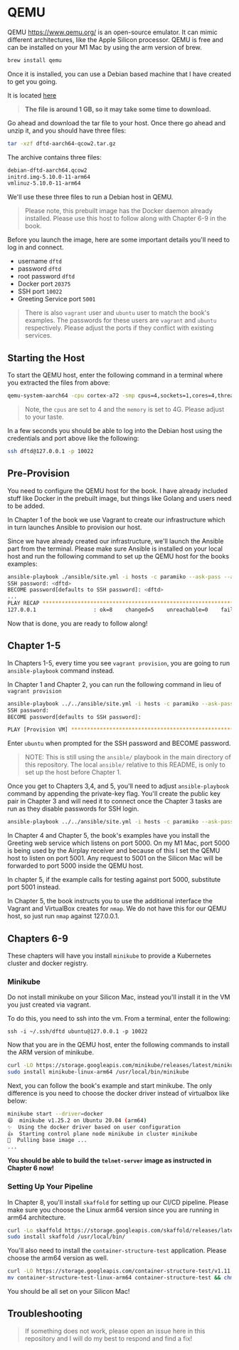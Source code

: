 # QEMU

QEMU https://www.qemu.org/ is an open-source emulator. It can mimic different architectures, like the Apple Silicon processor. QEMU is free and can be installed on your M1 Mac by using the arm version of brew.

```bash
brew install qemu
```

Once it is installed, you can use a Debian based machine that I have created to get you going.

It is located [here](https://dftd-qemu.sfo3.digitaloceanspaces.com/dftd-aarch64-qcow2.tar.gz)

> __The file is around 1 GB, so it may take some time to download.__

Go ahead and download the tar file to your host. Once there go ahead and unzip it, and you should have three files:

```bash
tar -xzf dftd-aarch64-qcow2.tar.gz
```

The archive contains three files:

```bash
debian-dftd-aarch64.qcow2
initrd.img-5.10.0-11-arm64
vmlinuz-5.10.0-11-arm64
```

We'll use these three files to run a Debian host in QEMU.

> Please note, this prebuilt image has the Docker daemon already installed.
> Please use this host to follow along with Chapter 6-9 in the book.

Before you launch the image, here are some important details you'll need to log in and connect.

* username `dftd`
* password `dftd`
* root password `dftd`
* Docker port `20375`
* SSH port `10022`
* Greeting Service port `5001`

> There is also `vagrant` user and `ubuntu` user to match the book's examples. The passwords for these users are `vagrant` and `ubuntu` respectively.
> Please adjust the ports if they conflict with existing services.

## Starting the Host

To start the QEMU host, enter the following command in a terminal where you extracted the files from above:

```bash
qemu-system-aarch64 -cpu cortex-a72 -smp cpus=4,sockets=1,cores=4,threads=1 -machine virt,highmem=off -accel hvf -accel tcg,tb-size=2048 -m 4G -initrd initrd.img-5.10.0-11-arm64 -kernel vmlinuz-5.10.0-11-arm64 -append "root=/dev/vda2 console=ttyAMA0" -drive if=virtio,file=debian-dftd-aarch64.qcow2,format=qcow2,id=hd -net user,hostfwd=tcp::10022-:22,hostfwd=tcp::20375-:2375,hostfwd=tcp::5001-:5000 -net nic -device intel-hda -device hda-duplex -nographic
```

> Note, the `cpus` are set to 4 and the `memory` is set to 4G. Please adjust to your taste.

In a few seconds you should be able to log into the Debian host using the credentials and port above like the following:

```bash
ssh dftd@127.0.0.1 -p 10022
```

## Pre-Provision

You need to configure the QEMU host for the book. I have already included stuff like Docker in the prebuilt image, but things like Golang and users need to be added.

In Chapter 1 of the book we use Vagrant to create our infrastructure which in turn launches Ansible to provision our host.

Since we have already created our infrastructure, we'll launch the Ansible part from the terminal. Please make sure Ansible is installed on your local host and run the following command to set up the QEMU host for the books examples:

```bash
ansible-playbook ./ansible/site.yml -i hosts -c paramiko --ask-pass --ask-become-pass -u dftd
SSH password: <dftd>
BECOME password[defaults to SSH password]: <dftd>
...
PLAY RECAP ********************************************************************************************************************************************************************************************************************************************************************
127.0.0.1                  : ok=8    changed=5    unreachable=0    failed=0    skipped=0    rescued=0    ignored=0
```

Now that is done, you are ready to follow along!

## Chapter 1-5

In Chapters 1-5, every time you see `vagrant provision`, you are going to run `ansible-playbook` command instead.

In Chapter 1 and Chapter 2, you can run the following command in lieu of `vagrant provision`

```bash
ansible-playbook ../../ansible/site.yml -i hosts -c paramiko --ask-pass --ask-become-pass -u ubuntu
SSH password:
BECOME password[defaults to SSH password]:

PLAY [Provision VM] **************************************************************************************************************************************
```

Enter `ubuntu` when prompted for the SSH password and BECOME password.

> NOTE: This is still using the `ansible/` playbook in the main directory of this repository. The local `ansible/` relative to this README, is only to set up the host before Chapter 1.

Once you get to Chapters 3,4, and 5, you'll need to adjust `ansible-playbook` command by appending the private-key flag. You'll create the public key pair in Chapter 3 and will need it to connect once the Chapter 3 tasks are run as they disable passwords for SSH login.

```bash
ansible-playbook ../../ansible/site.yml -i hosts -c paramiko --ask-pass --ask-become-pass -u ubuntu --private-key ~/.ssh/dftd
```

In Chapter 4 and Chapter 5, the book's examples have you install the Greeting web service which listens on port 5000. On my M1 Mac, port 5000 is being used by the Airplay receiver and because of this I set the QEMU host to listen on port 5001. Any request to 5001 on the Silicon Mac will be forwarded to port 5000 inside the QEMU host.

In chapter 5, if the example calls for testing against port 5000, substitute port 5001 instead.

In Chapter 5, the book instructs you to use the additional interface the Vagrant and VirtualBox creates for `nmap`.
We do not have this for our QEMU host, so just run `nmap` against 127.0.0.1.

## Chapters 6-9

These chapters will have you install `minikube` to provide a Kubernetes cluster and docker registry.

### Minikube

Do not install minikube on your Silicon Mac, instead you'll install it in the VM you just created via vagrant.

To do this, you need to ssh into the vm. From a terminal, enter the following:

`ssh -i ~/.ssh/dftd ubuntu@127.0.0.1 -p 10022`

Now that you are in the QEMU host, enter the following commands to install the ARM version of minikube.

```bash
curl -LO https://storage.googleapis.com/minikube/releases/latest/minikube-linux-arm64
sudo install minikube-linux-arm64 /usr/local/bin/minikube
```

Next, you can follow the book's example and start minikube. The only difference is you need to choose the docker driver instead of virtualbox like below:

```bash
minikube start --driver=docker
😄  minikube v1.25.2 on Ubuntu 20.04 (arm64)
✨  Using the docker driver based on user configuration
👍  Starting control plane node minikube in cluster minikube
🚜  Pulling base image ...
...
```


__You should be able to build the `telnet-server` image as instructed in Chapter 6 now!__

### Setting Up Your Pipeline

In Chapter 8, you'll install `skaffold` for setting up our CI/CD pipeline.
Please make sure you choose the Linux arm64 version since you are running in arm64 architecture.

```bash
curl -Lo skaffold https://storage.googleapis.com/skaffold/releases/latest/skaffold-linux-arm64 && \
sudo install skaffold /usr/local/bin/
```

You'll also need to install the `container-structure-test` application. Please choose the arm64 version as well.

```bash
curl -LO https://storage.googleapis.com/container-structure-test/v1.11.0/container-structure-test-linux-arm64 && \
mv container-structure-test-linux-arm64 container-structure-test && chmod +x container-structure-test && sudo mv container-structure-test /usr/local/bin/
```

You should be all set on your Silicon Mac!

## Troubleshooting

> If something does not work, please open an issue here in this repository and I will do my best to respond and find a fix!
